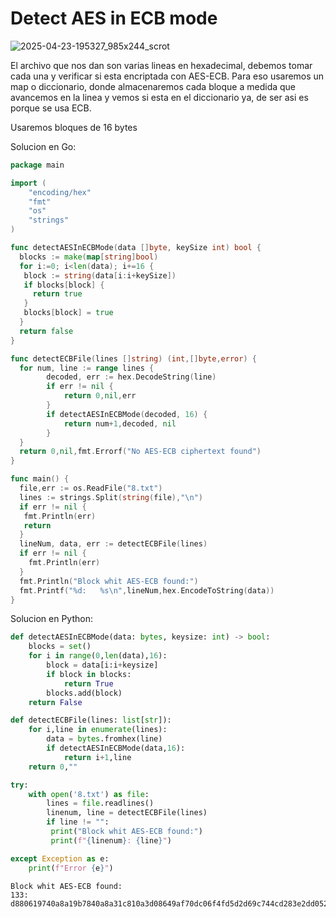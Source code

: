# Detect AES in ECB mode

![2025-04-23-195327_985x244_scrot](https://github.com/user-attachments/assets/a39b9b37-f00b-4b82-8c1c-c5968ad94405)

El archivo que nos dan son varias lineas en hexadecimal, debemos tomar cada una y verificar si esta encriptada con AES-ECB. Para eso usaremos un map o diccionario, donde almacenaremos cada bloque a medida que avancemos en la linea y vemos si esta en el diccionario ya, de ser asi es porque se usa ECB.

Usaremos bloques de 16 bytes

Solucion en Go:
``` go
package main

import (
	"encoding/hex"
	"fmt"
	"os"
	"strings"
)

func detectAESInECBMode(data []byte, keySize int) bool {
  blocks := make(map[string]bool)
  for i:=0; i<len(data); i+=16 {
   block := string(data[i:i+keySize])
   if blocks[block] {
     return true
   }
   blocks[block] = true
  }
  return false
}

func detectECBFile(lines []string) (int,[]byte,error) {
  for num, line := range lines {
		decoded, err := hex.DecodeString(line)
		if err != nil {
			return 0,nil,err
		}
		if detectAESInECBMode(decoded, 16) {
			return num+1,decoded, nil
		}
  }
  return 0,nil,fmt.Errorf("No AES-ECB ciphertext found")
}

func main() {
  file,err := os.ReadFile("8.txt")
  lines := strings.Split(string(file),"\n")
  if err != nil {
   fmt.Println(err)
   return
  }
  lineNum, data, err := detectECBFile(lines)
  if err != nil {
    fmt.Println(err)
  }
  fmt.Println("Block whit AES-ECB found:")
  fmt.Printf("%d:   %s\n",lineNum,hex.EncodeToString(data))
}
```

Solucion en Python:
``` python
def detectAESInECBMode(data: bytes, keysize: int) -> bool:
    blocks = set()
    for i in range(0,len(data),16):
        block = data[i:i+keysize]
        if block in blocks:
            return True
        blocks.add(block)
    return False

def detectECBFile(lines: list[str]):
    for i,line in enumerate(lines):
        data = bytes.fromhex(line)
        if detectAESInECBMode(data,16):
            return i+1,line
    return 0,""

try:
    with open('8.txt') as file:
        lines = file.readlines()
        linenum, line = detectECBFile(lines)
        if line != "":
         print("Block whit AES-ECB found:")
         print(f"{linenum}: {line}") 

except Exception as e:
    print(f"Error {e}")
```

```
Block whit AES-ECB found:
133:   d880619740a8a19b7840a8a31c810a3d08649af70dc06f4fd5d2d69c744cd283e2dd052f6b641dbf9d11b0348542bb5708649af70dc06f4fd5d2d69c744cd2839475c9dfdbc1d46597949d9c7e82bf5a08649af70dc06f4fd5d2d69c744cd28397a93eab8d6aecd566489154789a6b0308649af70dc06f4fd5d2d69c744cd283d403180c98c8f6db1f2a3f9c4040deb0ab51b29933f2c123c58386b06fba186a
```
